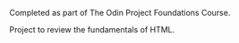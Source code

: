 Completed as part of The Odin Project Foundations Course.

Project to review the fundamentals of HTML.